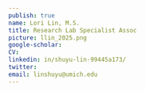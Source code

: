 ```yaml
---
publish: true
name: Lori Lin, M.S.
title: Research Lab Specialist Assoc
picture: llin_2025.png
google-scholar: 
CV:
linkedin: in/shuyu-lin-99445a173/
twitter:
email: linshuyu@umich.edu
---
```

